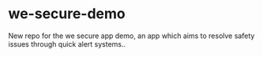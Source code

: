 # we-secure-demo
New repo for the we secure app demo, an app which aims to resolve safety issues through quick alert systems..

